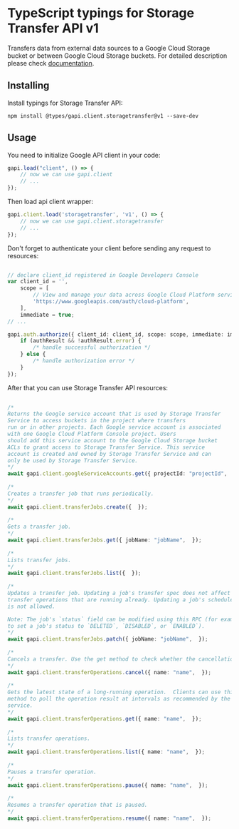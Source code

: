 # TypeScript typings for Storage Transfer API v1
Transfers data from external data sources to a Google Cloud Storage bucket or between Google Cloud Storage buckets.
For detailed description please check [documentation](https://cloud.google.com/storage-transfer/docs).

## Installing

Install typings for Storage Transfer API:
```
npm install @types/gapi.client.storagetransfer@v1 --save-dev
```

## Usage

You need to initialize Google API client in your code:
```typescript
gapi.load("client", () => { 
    // now we can use gapi.client
    // ... 
});
```

Then load api client wrapper:
```typescript
gapi.client.load('storagetransfer', 'v1', () => {
    // now we can use gapi.client.storagetransfer
    // ... 
});
```

Don't forget to authenticate your client before sending any request to resources:
```typescript

// declare client_id registered in Google Developers Console
var client_id = '',
    scope = [     
        // View and manage your data across Google Cloud Platform services
        'https://www.googleapis.com/auth/cloud-platform',
    ],
    immediate = true;
// ...

gapi.auth.authorize({ client_id: client_id, scope: scope, immediate: immediate }, authResult => {
    if (authResult && !authResult.error) {
        /* handle successful authorization */
    } else {
        /* handle authorization error */
    }
});            
```

After that you can use Storage Transfer API resources:

```typescript 
    
/* 
Returns the Google service account that is used by Storage Transfer
Service to access buckets in the project where transfers
run or in other projects. Each Google service account is associated
with one Google Cloud Platform Console project. Users
should add this service account to the Google Cloud Storage bucket
ACLs to grant access to Storage Transfer Service. This service
account is created and owned by Storage Transfer Service and can
only be used by Storage Transfer Service.  
*/
await gapi.client.googleServiceAccounts.get({ projectId: "projectId",  }); 
    
/* 
Creates a transfer job that runs periodically.  
*/
await gapi.client.transferJobs.create({  }); 
    
/* 
Gets a transfer job.  
*/
await gapi.client.transferJobs.get({ jobName: "jobName",  }); 
    
/* 
Lists transfer jobs.  
*/
await gapi.client.transferJobs.list({  }); 
    
/* 
Updates a transfer job. Updating a job's transfer spec does not affect
transfer operations that are running already. Updating a job's schedule
is not allowed.

Note: The job's `status` field can be modified using this RPC (for example,
to set a job's status to `DELETED`, `DISABLED`, or `ENABLED`).  
*/
await gapi.client.transferJobs.patch({ jobName: "jobName",  }); 
    
/* 
Cancels a transfer. Use the get method to check whether the cancellation succeeded or whether the operation completed despite cancellation.  
*/
await gapi.client.transferOperations.cancel({ name: "name",  }); 
    
/* 
Gets the latest state of a long-running operation.  Clients can use this
method to poll the operation result at intervals as recommended by the API
service.  
*/
await gapi.client.transferOperations.get({ name: "name",  }); 
    
/* 
Lists transfer operations.  
*/
await gapi.client.transferOperations.list({ name: "name",  }); 
    
/* 
Pauses a transfer operation.  
*/
await gapi.client.transferOperations.pause({ name: "name",  }); 
    
/* 
Resumes a transfer operation that is paused.  
*/
await gapi.client.transferOperations.resume({ name: "name",  });
```
